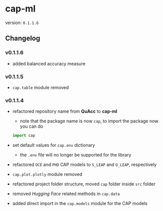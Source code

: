 # cap-ml

version: `0.1.1.6`

## Changelog

### v0.1.1.6

- added balanced accuracy measure

### v0.1.1.5

- `cap.table` module removed

### v0.1.1.4

- refactored repository name from **QuAcc** to **cap-ml**
    - note that the package name is now `cap`, to import the package now you can do

    ```python
    import cap
    ```

- set default values for `cap.env` dictionary
    - the `.env` file will no longer be supported for the library
- refactored `OCE` and `PHD` CAP models to `S_LEAP` and `O_LEAP`, respectively
- `cap.plot.plotly` module removed
- refactored project folder structure, moved `cap` folder inside `src` folder
- removed _Hugging Face_ related methods in `cap.data`
- added direct import in the `cap.models` module for the CAP models
